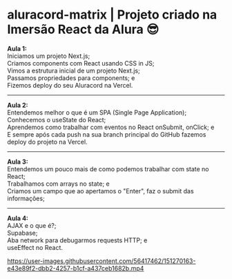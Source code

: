 # aluracord-matrix | Projeto criado na Imersão React da Alura 😎

<strong> Aula 1: </strong><br>
  Iniciamos um projeto Next.js;<br>
  Criamos components com React usando CSS in JS;<br>
  Vimos a estrutura inicial de um projeto Next.js;<br>
  Passamos propriedades para components; e<br>
  Fizemos deploy do seu Aluracord na Vercel.<br>

<hr>

<strong> Aula 2: </strong><br>
Entendemos melhor o que é um SPA (Single Page Application);<br>
Conhecemos o useState do React;<br>
Aprendemos como trabalhar com eventos no React onSubmit, onClick; e<br>
E sempre após cada push na sua branch principal do GitHub fazemos deploy do projeto na Vercel.

<hr>

<strong> Aula 3: </strong><br>
Entendemos um pouco mais de como podemos trabalhar com state no React;<br>
Trabalhamos com arrays no state; e<br>
Criamos um campo que ao apertamos o "Enter", faz o submit das informações;<br>

<hr>

<strong> Aula 4: </strong><br>
AJAX e o que é?;<br>
Supabase;<br>
Aba network para debugarmos requests HTTP; e<br>
useEffect no React.<br>

https://user-images.githubusercontent.com/56417462/151270163-e43e89f2-dbb2-4257-b1cf-a437ceb1682b.mp4



